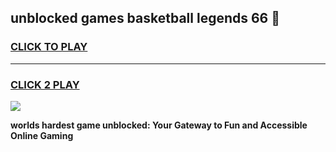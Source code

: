 
## unblocked games basketball legends 66 👋
<h3>
<a href="https://premium.freeplayer.one?title=unblocked_games_basketball_legends_66&ref=13F">CLICK TO PLAY</a></h3>
<hr>

<h3>
<a href="https://premium.freeplayer.one?title=unblocked_games_basketball_legends_66&ref=13F">CLICK 2 PLAY</a>
  
</h3>

<a href="https://premium.freeplayer.one?title=unblocked_games_basketball_legends_66&ref=12F/"><img src="https://clearcache.store/games.png"></a>


**worlds hardest game unblocked: Your Gateway to Fun and Accessible Online Gaming**
